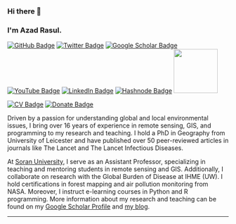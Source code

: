 ### Hi there 👋
### I'm Azad Rasul.

[![GitHub Badge](https://img.shields.io/github/followers/Azad77?style=social)](https://github.com/Azad77?tab=followers)
[![Twitter Badge](https://img.shields.io/twitter/follow/Azad77Rasul?style=social)](https://twitter.com/Azad77Rasul)
[![Google Scholar Badge](https://img.shields.io/badge/Google-Scholar-lightgrey)](https://scholar.google.com/citations?user=E6b98RcAAAAJ&hl=en&authuser=1)
[![YouTube Badge](https://img.shields.io/badge/My-YouTube-red)](https://www.youtube.com/channel/UCpbWlHEqBSnJb6i4UemXQpA/featured)
[![LinkedIn Badge](https://img.shields.io/badge/My-LinkedIn-blue)](https://www.linkedin.com/in/azad-rasul/)
[![Hashnode Badge](https://img.shields.io/badge/Hashnode-2962FF?style=for-the-badge&logo=hashnode&logoColor=white)](https://smartrs.uk/)
[<img src="https://img.shields.io/badge/Hashnode-2962FF?style=for-the-badge&logo=hashnode&logoColor=white" width="100">](https://smartrs.uk/)


[![CV Badge](https://img.shields.io/badge/My-CV-critical)](https://azad77.github.io/AzadRasul/Resume.html)
[![Donate Badge](https://img.shields.io/badge/Donate-Buy%20me%20a%20coffee-yellowgreen.svg)](https://www.buymeacoffee.com/AzadRasul)


Driven by a passion for understanding global and local environmental issues, I bring over 16 years of experience in remote sensing, GIS, and programming to my research and teaching. I hold a PhD in Geography from University of Leicester and have published over 50 peer-reviewed articles in journals like The Lancet and The Lancet Infectious Diseases.

At [Soran University](https://www.soran.edu.iq/), I serve as an Assistant Professor, specializing in teaching and mentoring students in remote sensing and GIS. Additionally, I collaborate on research with the Global Burden of Disease at IHME (UW). I hold certifications in forest mapping and air pollution monitoring from NASA. Moreover, I instruct e-learning courses in Python and R programming. More information about my research and teaching can be found on my [Google Scholar Profile](https://scholar.google.com/citations?user=E6b98RcAAAAJ&hl=en&authuser=1) and [my blog](https://smartrs.hashnode.dev/).


---


